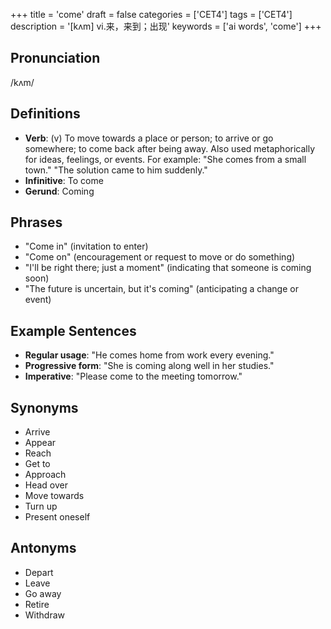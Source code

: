 +++
title = 'come'
draft = false
categories = ['CET4']
tags = ['CET4']
description = '[kʌm] vi.来，来到；出现'
keywords = ['ai words', 'come']
+++

## Pronunciation
/kʌm/

## Definitions
- **Verb**: (v) To move towards a place or person; to arrive or go somewhere; to come back after being away. Also used metaphorically for ideas, feelings, or events. For example: "She comes from a small town." "The solution came to him suddenly."
- **Infinitive**: To come
- **Gerund**: Coming

## Phrases
- "Come in" (invitation to enter)
- "Come on" (encouragement or request to move or do something)
- "I'll be right there; just a moment" (indicating that someone is coming soon)
- "The future is uncertain, but it's coming" (anticipating a change or event)

## Example Sentences
- **Regular usage**: "He comes home from work every evening."
- **Progressive form**: "She is coming along well in her studies."
- **Imperative**: "Please come to the meeting tomorrow."

## Synonyms
- Arrive
- Appear
- Reach
- Get to
- Approach
- Head over
- Move towards
- Turn up
- Present oneself

## Antonyms
- Depart
- Leave
- Go away
- Retire
- Withdraw
